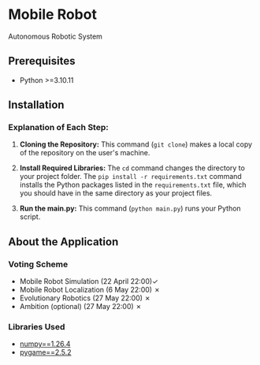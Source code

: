 # Mobile Robot
Autonomous Robotic System

## Prerequisites
- Python >=3.10.11 

## Installation
### Explanation of Each Step:

1. **Cloning the Repository:** This command (`git clone`) makes a local copy of the repository on the user's machine.

2. **Install Required Libraries:** The `cd` command changes the directory to your project folder. The `pip install -r requirements.txt` command installs the Python packages listed in the `requirements.txt` file, which you should have in the same directory as your project files.

3. **Run the main.py:** This command (`python main.py`) runs your Python script.

## About the Application
### Voting Scheme
- Mobile Robot Simulation (22 April 22:00)&#10003; 
- Mobile Robot Localization (6 May 22:00) &#10007;
- Evolutionary Robotics (27 May 22:00)  &#10007;
- Ambition (optional) (27 May 22:00)  &#10007;

### Libraries Used
- [numpy==1.26.4](https://numpy.org/)
- [pygame==2.5.2](https://www.pygame.org/)
